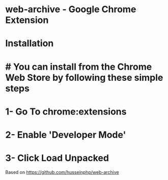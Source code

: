 # web-archive - Google Chrome Extension

# Installation
# # You can install  from the Chrome Web Store by following these simple steps
# 1- Go To chrome:extensions 
# 2- Enable 'Developer Mode'
# 3- Click Load Unpacked

Based on https://github.com/husseinphp/web-archive
